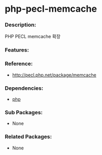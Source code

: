 # php-pecl-memcache

### Description:
PHP PECL memcache 확장

### Features:


### Reference:
* http://pecl.php.net/package/memcache

### Dependencies:
* [php](pkg-base-php.md)

### Sub Packages:
* None

### Related Packages:
* None
